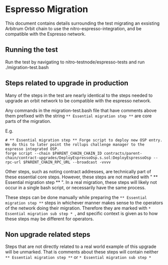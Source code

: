# Espresso Migration

This document contains details surrounding the test migrating an exsisting Arbitrum Orbit chain to use the nitro-espresso-integration, and be compatible with the Espresso network.

## Running the test

Run the test by navigating to nitro-testnode/espresso-tests and run ./migration-test.bash


## Steps related to upgrade in production

Many of the steps in the test are nearly identical to the steps needed to upgrade an orbit network to be compatible with the espresso network.

Any commands in the migration-test.bash file that have comments above them prefixed with the string `** Essential migration step **` are core parts of the migration.

E.g.
```
# ** Essential migration step ** Forge script to deploy new OSP entry. We do this to later point the rollups challenge manager to the espresso integrated OSP.
forge script --chain $PARENT_CHAIN_CHAIN_ID contracts/parent-chain/contract-upgrades/DeployEspressoOsp.s.sol:DeployEspressoOsp --rpc-url $PARENT_CHAIN_RPC_URL --broadcast -vvvv
```

 Other steps, such as noting contract addresses, are technically part of these essential core steps. However, these steps are not marked with " ** Essential migration step ** ". In a real migration, these steps will likely not occur in a single bash script, or necessarily have the same process.
 
These steps can be done manually while preparing the `** Essential migration step **` steps in whichever manner makes sense to the operators of the network doing their migration. Therefore they are marked with `* Essential migration sub step * `, and specific context is given as to how these steps may be different for operators.

## Non upgrade related steps

Steps that are not directly related to a real world example of this upgrade will be unmarked. That is comments about these steps will contain neither `** Essential migration step **` or `* Essential migration sub step *`